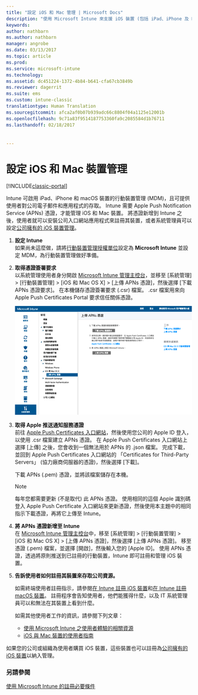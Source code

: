 ```yaml
---
title: "設定 iOS 和 Mac 管理 | Microsoft Docs"
description: "使用 Microsoft Intune 來支援 iOS 裝置 (包括 iPad、iPhone 及 Mac OS X 裝置) 的行動裝置管理 (MDM)。"
keywords: 
author: nathbarn
ms.author: nathbarn
manager: angrobe
ms.date: 03/13/2017
ms.topic: article
ms.prod: 
ms.service: microsoft-intune
ms.technology: 
ms.assetid: dc451224-1372-4b84-b641-cfa67cb3849b
ms.reviewer: dagerrit
ms.suite: ems
ms.custom: intune-classic
translationtype: Human Translation
ms.sourcegitcommit: afca2af0b07b939adc66c8804f04a1125e12001b
ms.openlocfilehash: 9c71a83f9514187753360fa9c2085584d1b76711
ms.lasthandoff: 02/18/2017


---
```


# <a name="set-up-ios-and-mac-device-management"></a>設定 iOS 和 Mac 裝置管理

[!INCLUDE[classic-portal](../includes/classic-portal.md)]

Intune 可啟用 iPad、iPhone 和 macOS 裝置的行動裝置管理 (MDM)，且可提供使用者對公司電子郵件和應用程式的存取。 Intune 需要 Apple Push Notification Service (APNs) 憑證，才能管理 iOS 和 Mac 裝置。 將憑證新增到 Intune 之後，使用者就可以安裝公司入口網站應用程式來註冊其裝置，或者系統管理員可以設定[公司擁有的 iOS 裝置管理](enroll-corporate-owned-ios-devices-in-microsoft-intune.md)。

1.  **設定 Intune**<br>
    如果尚未這麼做，請將[行動裝置管理授權單位](prerequisites-for-enrollment.md#step-2-set-mdm-authority)設定為 **Microsoft Intune** 並設定 MDM，為行動裝置管理做好準備。

2.  **取得憑證簽署要求**<br>
    以系統管理使用者身分開啟 [Microsoft Intune 管理主控台](http://manage.microsoft.com)，並移至 [系統管理] &gt; [行動裝置管理] &gt; [iOS 和 Mac OS X] &gt; [上傳 APNs 憑證]，然後選擇 [下載 APNs 憑證要求]。 在本機儲存憑證簽署要求 (.csr) 檔案。 .csr 檔案用來向 Apple Push Certificates Portal 要求信任關係憑證。

    ![上傳 APNs 憑證對話方塊](../media/Intune-iOS-enrollment-with-apns.png)

3.  **取得 Apple 推送通知服務憑證**<br>
    前往 [Apple Push Certificates 入口網站](http://go.microsoft.com/fwlink/?LinkId=269844)，然後使用您公司的 Apple ID 登入，以使用 .csr 檔案建立 APNs 憑證。 在 Apple Push Certificates 入口網站上選擇 [上傳] 之後，您會收到一個無法用於 APNs 的 .json 檔案。 完成下載，並回到 Apple Push Certificates 入口網站的 「Certificates for Third-Party Servers」 (協力廠商伺服器的憑證)，然後選擇 [下載]。

    下載 APNs (.pem) 憑證，並將該檔案儲存在本機。

    > [!NOTE]
    > 每年您都需要更新 (不是取代) 此 APNs 憑證。 使用相同的這個 Apple 識別碼登入 Apple Push Certificate 入口網站來更新憑證，然後使用本主題中的相同指示下載憑證，再將它上傳至 Intune。

4.  **將 APNs 憑證新增至 Intune**<br>
    在 [Microsoft Intune 管理主控台](http://manage.microsoft.com)中，移至 [系統管理] &gt; [行動裝置管理] &gt; [iOS 和 Mac OS X] &gt; [上傳 APNs 憑證]，然後選擇 [上傳 APNs 憑證]。 移至憑證 (.pem) 檔案，並選擇 [開啟]，然後輸入您的 [Apple ID]。 使用 APNs 憑證，透過將原則推送到已註冊的行動裝置，Intune 即可註冊和管理 iOS 裝置。

5.  **告訴使用者如何註冊其裝置來存取公司資源。**

    如需終端使用者註冊指示，請參閱[在 Intune 註冊 iOS 裝置](../enduser/enroll-your-device-in-intune-ios.md)和[在 Intune 註冊 macOS 裝置](../enduser/enroll-your-device-in-intune-macos.md)。 註冊程序會告知使用者，他們能獲得什麼，以及 IT 系統管理員可以和無法在其裝置上看到什麼。

    如需其他使用者工作的資訊，請參閱下列文章：
    - [使用 Microsoft Intune 之使用者體驗的相關資源](how-to-educate-your-end-users-about-microsoft-intune.md)
    - [iOS 與 Mac 裝置的使用者指南](../enduser/using-your-ios-or-macOS-device-with-intune.md)

如果您的公司或組織為使用者購買 iOS 裝置，這些裝置也可以註冊為[公司擁有的 iOS 裝置](enroll-corporate-owned-ios-devices-in-microsoft-intune.md)以納入管理。

### <a name="see-also"></a>另請參閱
[使用 Microsoft Intune 的註冊必要條件](prerequisites-for-enrollment.md)

